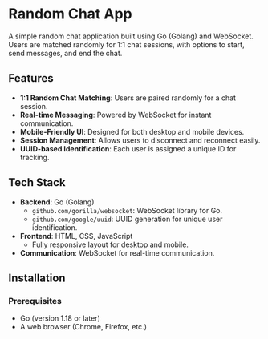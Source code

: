 # Random Chat App

A simple random chat application built using Go (Golang) and WebSocket. Users are matched randomly for 1:1 chat sessions, with options to start, send messages, and end the chat.

## Features

- **1:1 Random Chat Matching**: Users are paired randomly for a chat session.
- **Real-time Messaging**: Powered by WebSocket for instant communication.
- **Mobile-Friendly UI**: Designed for both desktop and mobile devices.
- **Session Management**: Allows users to disconnect and reconnect easily.
- **UUID-based Identification**: Each user is assigned a unique ID for tracking.

## Tech Stack

- **Backend**: Go (Golang)
  - `github.com/gorilla/websocket`: WebSocket library for Go.
  - `github.com/google/uuid`: UUID generation for unique user identification.
- **Frontend**: HTML, CSS, JavaScript
  - Fully responsive layout for desktop and mobile.
- **Communication**: WebSocket for real-time communication.

## Installation

### Prerequisites

- Go (version 1.18 or later)
- A web browser (Chrome, Firefox, etc.)